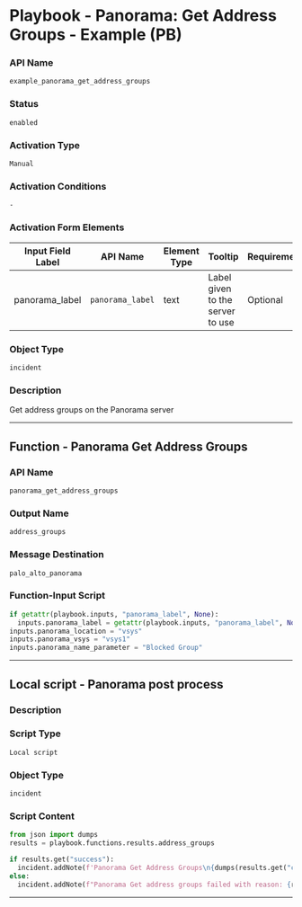 <!--
    DO NOT MANUALLY EDIT THIS FILE
    THIS FILE IS AUTOMATICALLY GENERATED WITH resilient-sdk codegen
    Generated with resilient-sdk v51.0.0.2.575
-->

# Playbook - Panorama: Get Address Groups - Example (PB)

### API Name
`example_panorama_get_address_groups`

### Status
`enabled`

### Activation Type
`Manual`

### Activation Conditions
`-`

### Activation Form Elements
| Input Field Label | API Name | Element Type | Tooltip | Requirement |
| ----------------- | -------- | ------------ | ------- | ----------- |
| panorama_label | `panorama_label` | text | Label given to the server to use | Optional |

### Object Type
`incident`

### Description
Get address groups on the Panorama server


---
## Function - Panorama Get Address Groups

### API Name
`panorama_get_address_groups`

### Output Name
`address_groups`

### Message Destination
`palo_alto_panorama`

### Function-Input Script
```python
if getattr(playbook.inputs, "panorama_label", None):
  inputs.panorama_label = getattr(playbook.inputs, "panorama_label", None)
inputs.panorama_location = "vsys"
inputs.panorama_vsys = "vsys1"
inputs.panorama_name_parameter = "Blocked Group"
```

---

## Local script - Panorama post process

### Description


### Script Type
`Local script`

### Object Type
`incident`

### Script Content
```python
from json import dumps
results = playbook.functions.results.address_groups

if results.get("success"):
  incident.addNote(f'Panorama Get Address Groups\n{dumps(results.get("content", {}), indent=4)}')
else:
  incident.addNote(f"Panorama Get address groups failed with reason: {results.get('reason')}")
```

---

